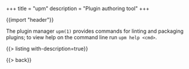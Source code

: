 +++
title = "upm"
description = "Plugin authoring tool"
+++

{{import "header"}}

The plugin manager `upm(1)` provides commands for linting and packaging plugins; to view help on the command line run `upm help <cmd>`.

{{> listing with-description=true}}

{{> back}}
